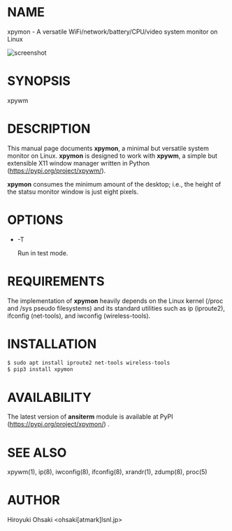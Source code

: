 # NAME

xpymon - A versatile WiFi/network/battery/CPU/video system monitor on Linux

![screenshot](https://raw.githubusercontent.com/h-ohsaki/xpymon/master/screenshot/xpymon.png)

# SYNOPSIS

xpywm

# DESCRIPTION

This manual page documents **xpymon**, a minimal but versatile system monitor
on Linux.  **xpymon** is designed to work with **xpywm**, a simple but
extensible X11 window manager written in Python
(https://pypi.org/project/xpywm/).

**xpymon** consumes the minimum amount of the desktop; i.e., the height of the
statsu monitor window is just eight pixels.

# OPTIONS

- -T

  Run in test mode.

# REQUIREMENTS

The implementation of **xpymon** heavily depends on the Linux kernel (/proc
and /sys pseudo filesystems) and its standard utilities such as ip (iproute2),
ifconfig (net-tools), and iwconfig (wireless-tools).

# INSTALLATION

```sh
$ sudo apt install iproute2 net-tools wireless-tools 
$ pip3 install xpymon
```

# AVAILABILITY

The latest version of **ansiterm** module is available at PyPI
(https://pypi.org/project/xpymon/) .

# SEE ALSO

xpywm(1), ip(8), iwconfig(8), ifconfig(8), xrandr(1), zdump(8), proc(5)

# AUTHOR

Hiroyuki Ohsaki <ohsaki[atmark]lsnl.jp>
